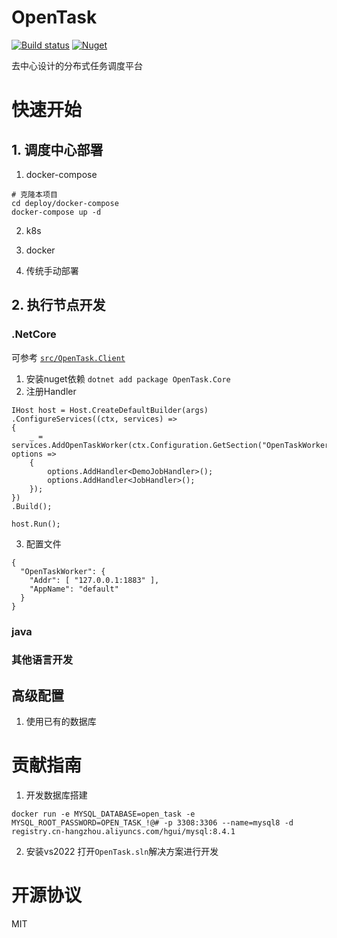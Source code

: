 # OpenTask

[![Build status](https://github.com/SpringHgui/OpenTask/workflows/build/badge.svg)](https://github.com/SpringHgui/OpenTask/actions)
[![Nuget](https://img.shields.io/nuget/v/OpenTask.Core)](https://www.nuget.org/packages/OpenTask.Core/)

去中心设计的分布式任务调度平台

# 快速开始
## 1. 调度中心部署
1. docker-compose
```
# 克隆本项目
cd deploy/docker-compose
docker-compose up -d
```
2. k8s

3. docker

4. 传统手动部署

## 2. 执行节点开发
### .NetCore
可参考 [`src/OpenTask.Client` 
](https://github.com/SpringHgui/OpenTask/tree/f37696f51cf642a8dbf043fabb90568bdbf295e7/src/OpenTask.Client)

1. 安装nuget依赖 `dotnet add package OpenTask.Core`
2. 注册Handler
```
IHost host = Host.CreateDefaultBuilder(args)
.ConfigureServices((ctx, services) =>
{
    _ = services.AddOpenTaskWorker(ctx.Configuration.GetSection("OpenTaskWorker"), options =>
    {
        options.AddHandler<DemoJobHandler>();
        options.AddHandler<JobHandler>();
    });
})
.Build();

host.Run();
```
3. 配置文件
```
{
  "OpenTaskWorker": {
    "Addr": [ "127.0.0.1:1883" ],
    "AppName": "default"
  }
}
```
### java

### 其他语言开发

## 高级配置
1. 使用已有的数据库


# 贡献指南
1. 开发数据库搭建
```
docker run -e MYSQL_DATABASE=open_task -e MYSQL_ROOT_PASSWORD=OPEN_TASK_!@# -p 3308:3306 --name=mysql8 -d registry.cn-hangzhou.aliyuncs.com/hgui/mysql:8.4.1
```
2. 安装vs2022
打开`OpenTask.sln`解决方案进行开发

# 开源协议
MIT
